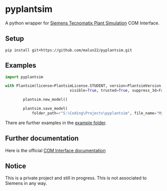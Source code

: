# pyplantsim

A python wrapper for [Siemens Tecnomatix Plant Simulation](https://www.dex.siemens.com/plm/tecnomatix/plant-simulation) COM Interface.

## Setup
```
pip install git+https://github.com/malun22/pyplantsim.git
```

## Examples
```python
import pyplantsim

with Plantsim(license=PlantsimLicense.STUDENT, version=PlantsimVersion.V_MJ_22_MI_1,
                             visible=True, trusted=True, suppress_3d=False, show_msg_box=False) as plantsim:

        plantsim.new_model()

        plantsim.save_model(
            folder_path=r"S:\Coding\Projects\pyplantsim", file_name="MyNewModel")
```
There are further examples in the [example folder](https://github.com/malun22/pyplantsim/tree/main/examples).

## Further documentation
Here is the official [COM Interface documentation](https://docs.plm.automation.siemens.com/content/plant_sim_help/15.1/plant_sim_all_in_one_html/en_US/tecnomatix_plant_simulation_help/add_ins_reference_help/inter_process_communication_interfaces/com.html)

## Notice
This is a private project and still in progress. This is not associated to Siemens in any way.
